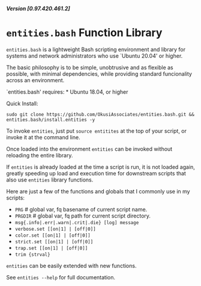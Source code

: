 ##### Version [0.97.420.461.2]
# `entities.bash` Function Library

`entities.bash` is a lightweight Bash scripting environment and library for systems and network administrators who use `Ubuntu 20.04' or higher.

The basic philosophy is to be simple, unobtrusive and as flexible as possible, with minimal dependencies, while providing standard funcionality across an environment.

`entities.bash' requires:
	* Ubuntu 18.04, or higher

Quick Install:

    sudo git clone https://github.com/OkusiAssociates/entities.bash.git && entities.bash/install.entities -y

To invoke `entities`, just put `source entitites` at the top of your script, or invoke it at the command line.

Once loaded into the environment `entities` can be invoked without reloading the entire library.

If `entities` is already loaded at the time a script is run, it is not loaded again, greatly speeding up load and execution time for downstream scripts that also use `entities` library functions.

Here are just a few of the functions and globals that I commonly use in my scripts:

  * `PRG`     # global var, fq basename of current script name.
  * `PRGDIR`  # global var, fq path for current script directory.
  * `msg{.info|.err|.warn|.crit|.die} [log] message`
  * `verbose.set [[on|1] | [off|0]]`
  * `color.set [[on|1] | [off|0]]`
  * `strict.set [[on|1] | [off|0]]`
  * `trap.set [[on|1] | [off|0]]`
  * `trim {strval}`

`entities` can be easily extended with new functions.

See `entities --help` for full documentation.



